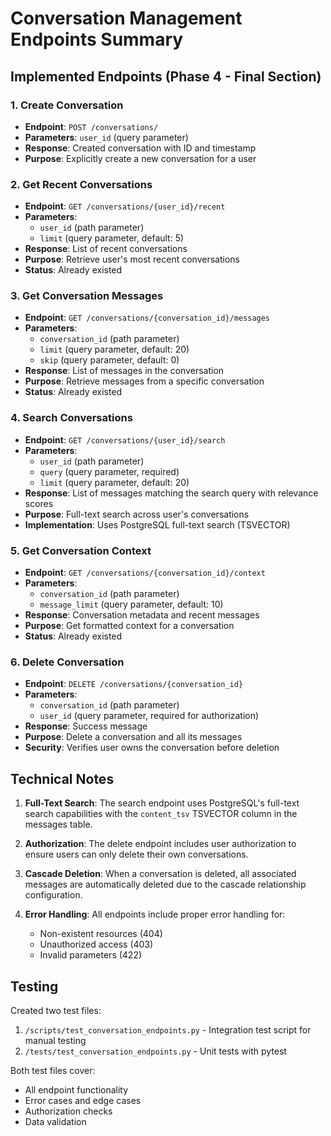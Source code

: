 # Conversation Management Endpoints Summary

## Implemented Endpoints (Phase 4 - Final Section)

### 1. Create Conversation
- **Endpoint**: `POST /conversations/`
- **Parameters**: `user_id` (query parameter)
- **Response**: Created conversation with ID and timestamp
- **Purpose**: Explicitly create a new conversation for a user

### 2. Get Recent Conversations
- **Endpoint**: `GET /conversations/{user_id}/recent`
- **Parameters**: 
  - `user_id` (path parameter)
  - `limit` (query parameter, default: 5)
- **Response**: List of recent conversations
- **Purpose**: Retrieve user's most recent conversations
- **Status**: Already existed

### 3. Get Conversation Messages
- **Endpoint**: `GET /conversations/{conversation_id}/messages`
- **Parameters**:
  - `conversation_id` (path parameter)
  - `limit` (query parameter, default: 20)
  - `skip` (query parameter, default: 0)
- **Response**: List of messages in the conversation
- **Purpose**: Retrieve messages from a specific conversation
- **Status**: Already existed

### 4. Search Conversations
- **Endpoint**: `GET /conversations/{user_id}/search`
- **Parameters**:
  - `user_id` (path parameter)
  - `query` (query parameter, required)
  - `limit` (query parameter, default: 20)
- **Response**: List of messages matching the search query with relevance scores
- **Purpose**: Full-text search across user's conversations
- **Implementation**: Uses PostgreSQL full-text search (TSVECTOR)

### 5. Get Conversation Context
- **Endpoint**: `GET /conversations/{conversation_id}/context`
- **Parameters**:
  - `conversation_id` (path parameter)
  - `message_limit` (query parameter, default: 10)
- **Response**: Conversation metadata and recent messages
- **Purpose**: Get formatted context for a conversation
- **Status**: Already existed

### 6. Delete Conversation
- **Endpoint**: `DELETE /conversations/{conversation_id}`
- **Parameters**:
  - `conversation_id` (path parameter)
  - `user_id` (query parameter, required for authorization)
- **Response**: Success message
- **Purpose**: Delete a conversation and all its messages
- **Security**: Verifies user owns the conversation before deletion

## Technical Notes

1. **Full-Text Search**: The search endpoint uses PostgreSQL's full-text search capabilities with the `content_tsv` TSVECTOR column in the messages table.

2. **Authorization**: The delete endpoint includes user authorization to ensure users can only delete their own conversations.

3. **Cascade Deletion**: When a conversation is deleted, all associated messages are automatically deleted due to the cascade relationship configuration.

4. **Error Handling**: All endpoints include proper error handling for:
   - Non-existent resources (404)
   - Unauthorized access (403)
   - Invalid parameters (422)

## Testing

Created two test files:
1. `/scripts/test_conversation_endpoints.py` - Integration test script for manual testing
2. `/tests/test_conversation_endpoints.py` - Unit tests with pytest

Both test files cover:
- All endpoint functionality
- Error cases and edge cases
- Authorization checks
- Data validation